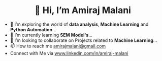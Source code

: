 <h1 align="Center"> 👋 Hi, I’m Amiraj Malani</h1>

- 👀 I’m exploring the world of **data analysis**, **Machine Learning** and **Python Automation**...
- 🌱 I’m currently learning **SEM Model's**...
- 💞️ I’m looking to collaborate on Projects related to **Machine Learning**...
- 📫 How to reach me amirajmalani@gmail.com
- Connect with Me via www.linkedin.com/in/amiraj-malani


<!---
AmirajMalani/AmirajMalani is a ✨ special ✨ repository because its `README.md` (this file) appears on your GitHub profile.
You can click the Preview link to take a look at your changes.
--->
